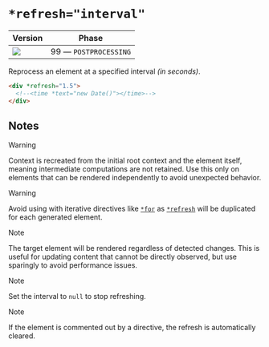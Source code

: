 # `*refresh="interval"`

| Version                                  | Phase                 |
| ---------------------------------------- | --------------------- |
| ![](https://jsr.io/badges/@mizu/refresh) | 99 — `POSTPROCESSING` |

Reprocess an element at a specified interval _(in seconds)_.

```html
<div *refresh="1.5">
  <!--<time *text="new Date()"></time>-->
</div>
```

## Notes

> [!WARNING]
> Context is recreated from the initial root context and the element itself, meaning intermediate computations are not retained. Use this only on elements that can be rendered independently to avoid unexpected behavior.

> [!WARNING]
> Avoid using with iterative directives like [`*for`](#for) as [`*refresh`](#refresh) will be duplicated for each generated element.

> [!NOTE]
> The target element will be rendered regardless of detected changes. This is useful for updating content that cannot be directly observed, but use sparingly to avoid performance issues.

> [!NOTE]
> Set the interval to `null` to stop refreshing.

> [!NOTE]
> If the element is commented out by a directive, the refresh is automatically cleared.
